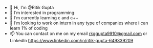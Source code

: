 - 👋 Hi, I’m @Ritik Gupta
- 👀 I’m interested in programming
- 🌱 I’m currently learning c and c++
- 💞️ I’m looking to work on intern in any type of companies where i can learn 1% of coding
- 📫 You can contact on me on my email rkggupta9910@gmail.com or LinkedIn https://www.linkedin.com/in/ritik-gupta-649339209

<!---
RitikBaniya/RitikBaniya is a ✨ special ✨ repository because its `README.md` (this file) appears on your GitHub profile.
You can click the Preview link to take a look at your changes.
--->
